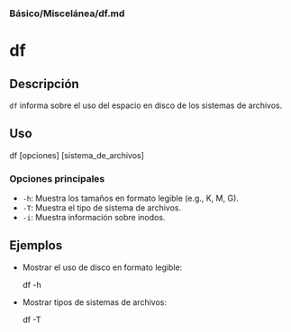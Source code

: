 ### **Básico/Miscelánea/df.md**

# df

## Descripción

`df` informa sobre el uso del espacio en disco de los sistemas de archivos.

## Uso

df [opciones] [sistema_de_archivos]

### Opciones principales

- `-h`: Muestra los tamaños en formato legible (e.g., K, M, G).
- `-T`: Muestra el tipo de sistema de archivos.
- `-i`: Muestra información sobre inodos.

## Ejemplos

- Mostrar el uso de disco en formato legible:

  df -h

- Mostrar tipos de sistemas de archivos:

  df -T
